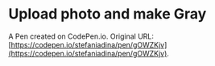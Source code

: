 # Upload photo and make Gray

A Pen created on CodePen.io. Original URL: [https://codepen.io/stefaniadina/pen/gOWZKjv](https://codepen.io/stefaniadina/pen/gOWZKjv).


